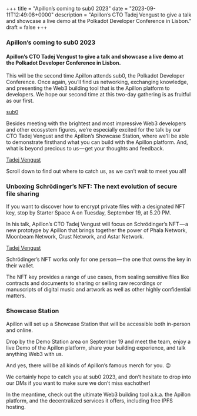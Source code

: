 +++
title = "Apillon’s coming to sub0 2023"
date = "2023-09-11T12:49:08+0000"
description = "Apillon’s CTO Tadej Vengust to give a talk and showcase a live demo at the Polkadot Developer Conference in Lisbon."
draft = false
+++

### Apillon’s coming to sub0 2023


#### Apillon’s CTO Tadej Vengust to give a talk and showcase a live demo at the Polkadot Developer Conference in Lisbon.


This will be the second time Apillon attends sub0, the Polkadot Developer Conference. Once again, you’ll find us networking, exchanging knowledge, and presenting the Web3 building tool that is the Apillon platform to developers. We hope our second time at this two-day gathering is as fruitful as our first.

[sub0](https://www.polkadot.network/ecosystem/events/sub0/?utm_source=gads&utm_medium=cpc&utm_campaign=sub023&utm_content=txt&utm_term=sub0)

Besides meeting with the brightest and most impressive Web3 developers and other ecosystem figures, we’re especially excited for the talk by our CTO Tadej Vengust and the Apillon’s Showcase Station, where we’ll be able to demonstrate firsthand what you can build with the Apillon platform. And, what is beyond precious to us — get your thoughts and feedback.

[Tadej Vengust](https://www.linkedin.com/in/tadej-vengust?miniProfileUrn=urn%3Ali%3Afs_miniProfile%3AACoAAB1whxABKbHNGDXfpXovcFjLY9CbUdxaFjM&lipi=urn%3Ali%3Apage%3Ad_flagship3_search_srp_all%3BdkqShFfNRHKEQzgUzWB%2FlQ%3D%3D)

Scroll down to find out where to catch us, as we can’t wait to meet you all!


### Unboxing Schrödinger’s NFT: The next evolution of secure file sharing


If you want to discover how to encrypt private files with a designated NFT key, stop by Starter Space A on Tuesday, September 19, at 5.20 PM.


In his talk, Apillon’s CTO Tadej Vengust will focus on Schrödinger’s NFT — a new prototype by Apillon that brings together the power of Phala Network, Moonbeam Network, Crust Network, and Astar Network.

[Tadej Vengust](https://www.linkedin.com/in/tadej-vengust?miniProfileUrn=urn%3Ali%3Afs_miniProfile%3AACoAAB1whxABKbHNGDXfpXovcFjLY9CbUdxaFjM&lipi=urn%3Ali%3Apage%3Ad_flagship3_search_srp_all%3BdkqShFfNRHKEQzgUzWB%2FlQ%3D%3D)

Schrödinger’s NFT works only for one person — the one that owns the key in their wallet.


The NFT key provides a range of use cases, from sealing sensitive files like contracts and documents to sharing or selling raw recordings or manuscripts of digital music and artwork as well as other highly confidential matters.


### Showcase Station


Apillon will set up a Showcase Station that will be accessible both in-person and online.


Drop by the Demo Station area on September 19 and meet the team, enjoy a live Demo of the Apillon platform, share your building experience, and talk anything Web3 with us.


And yes, there will be all kinds of Apillon’s famous merch for you. :wink:


We certainly hope to catch you at sub0 2023, and don’t hesitate to drop into our DMs if you want to make sure we don’t miss eachother!


In the meantime, check out the ultimate Web3 building tool a.k.a. the Apillon platform, and the decentralized services it offers, including free IPFS hosting.
